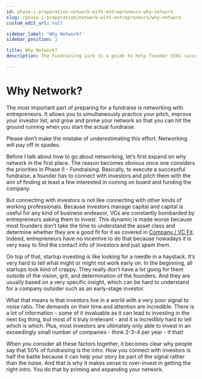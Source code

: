 ```yaml
---
id: phase-i-preparation-network-with-entrepreneurs-why-network
slug: /phase-i-preparation/network-with-entrepreneurs/why-network
custom_edit_url: null

sidebar_label: 'Why Network?'
sidebar_position: 1

title: Why Network?
description: The Fundraising Lore is a guide to help founder CEOs successfully raise early-stage VC financing from Silicon Valley investors.

---
```


# Why Network?

The most important part of preparing for a fundraise is networking with entrepreneurs. It allows you to simultaneously practice your pitch, improve your investor list, and grow and prime your network so that you can hit the ground running when you start the actual fundraise. 

Please don’t make the mistake of underestimating this effort. Networking will pay off in spades.

Before I talk about how to go about networking, let’s first expand on why network in the first place. The reason becomes obvious once one considers the priorities in Phase II - Fundraising. Basically, to execute a successful fundraise, a founder has to connect with investors and pitch them with the aim of finding at least a few interested in coming on board and funding the company. 

But connecting with investors is not like connecting with other kinds of working professionals. Because investors manage capital and capital is useful for any kind of business endeavor, VCs are constantly bombarded by entrepreneurs asking them to invest. This dynamic is made worse because most founders don’t take the time to understand the asset class and determine whether they are a good fit for it as covered in [Company / VC Fit](/deciding-to-fundraise/company-vc-fit). Indeed, entrepreneurs have no incentive to do that because nowadays it is very easy to find the contact info of investors and just spam them. 

On top of that, startup investing is like looking for a needle in a haystack. It’s very hard to tell what might or might not work early on. In the beginning, all startups look kind of crappy. They really don’t have a lot going for them outside of the vision, grit, and determination of the founders. And they are usually based on a very specific insight, which can be hard to understand for a company outsider such as an early-stage investor.

What that means is that investors live in a world with a very poor signal to noise ratio. The demands on their time and attention are incredible. There is a lot of information - some of it invaluable as it can lead to investing in the next big thing, but most of it truly irrelevant - and it is incredibly hard to tell which is which. Plus, most investors are ultimately only able to invest in an exceedingly small number of companies - think 2-3-4 per year - if that! 

When you consider all these factors together, it becomes clear why people say that 50% of fundraising is the intro. How you connect with investors is half the battle because it can help your story be part of the signal rather than the noise. And that is why it makes sense to over-invest in getting the right intro. You do that by priming and expanding your network.